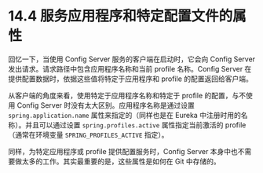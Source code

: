 # 14.4 服务应用程序和特定配置文件的属性

回忆一下，当使用 Config Server 服务的客户端在启动时，它会向 Config Server 发出请求。请求路径中包含应用程序名称和当前 profile 名称。Config Server 在提供配置数据时，依据这些值将特定于应用程序和 profile 的配置返回给客户端。

从客户端的角度来看，使用特定于应用程序名称和特定于 profile 的配置，与不使用 Config Server 时没有太大区别。应用程序名称是通过设置 `spring.application.name` 属性来指定的（同样也是在 Eureka 中注册时用的名称）。并且可以通过设置 `spring.profiles.active` 属性指定当前激活的 profile（通常在环境变量 `SPRING_PROFILES_ACTIVE` 指定）。

同样，为特定应用程序或 profile 提供配置服务时，Config Server 本身中也不需要做太多的工作。其实最重要的是，这些属性是如何在 Git 中存储的。

